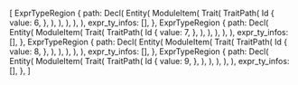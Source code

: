 [
    ExprTypeRegion {
        path: Decl(
            Entity(
                ModuleItem(
                    Trait(
                        TraitPath(
                            Id {
                                value: 6,
                            },
                        ),
                    ),
                ),
            ),
        ),
        expr_ty_infos: [],
    },
    ExprTypeRegion {
        path: Decl(
            Entity(
                ModuleItem(
                    Trait(
                        TraitPath(
                            Id {
                                value: 7,
                            },
                        ),
                    ),
                ),
            ),
        ),
        expr_ty_infos: [],
    },
    ExprTypeRegion {
        path: Decl(
            Entity(
                ModuleItem(
                    Trait(
                        TraitPath(
                            Id {
                                value: 8,
                            },
                        ),
                    ),
                ),
            ),
        ),
        expr_ty_infos: [],
    },
    ExprTypeRegion {
        path: Decl(
            Entity(
                ModuleItem(
                    Trait(
                        TraitPath(
                            Id {
                                value: 9,
                            },
                        ),
                    ),
                ),
            ),
        ),
        expr_ty_infos: [],
    },
]